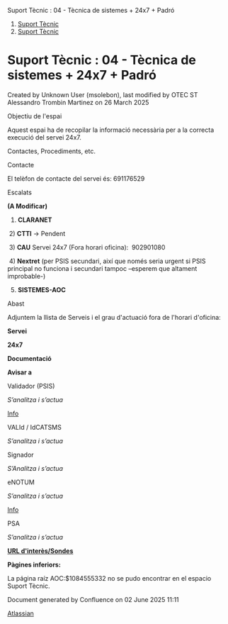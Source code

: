 Suport Tècnic : 04 - Tècnica de sistemes + 24x7 + Padró  

1.  [Suport Tècnic](index.html)
2.  [Suport Tècnic](13893782.html)

Suport Tècnic : 04 - Tècnica de sistemes + 24x7 + Padró
=======================================================

Created by Unknown User (msolebon), last modified by OTEC ST Alessandro Trombin Martinez on 26 March 2025

  

Objectiu de l'espai

Aquest espai ha de recopilar la informació necessària per a la correcta execució del servei 24x7.

Contactes, Procediments, etc.

Contacte

El telèfon de contacte del servei és: 691176529 

Escalats

**(A Modificar)**

  

1) **CLARANET** 

 2) **CTTI** → Pendent

 3) **CAU** Servei 24x7 (Fora horari oficina):  902901080

 4) **Nextret** (per PSIS secundari, així que només seria urgent si PSIS principal no funciona i secundari tampoc –esperem que altament improbable-)

5) **SISTEMES-AOC** 

Abast

Adjuntem la llista de Serveis i el grau d'actuació fora de l'horari d'oficina: 

**Servei**

**24x7**

**Documentació**

**Avisar a**

Validador (PSIS)

_S’analitza i s’actua_ 

[Info](#)

  

VALId / IdCATSMS

_S’analitza i s’actua_ 

  

  

Signador

_S’Analitza i s’actua_

  

  

eNOTUM

_S’analitza i s’actua_

[Info](eNOTUM_26313392.html)

  

PSA

_S’analitza i s’actua_

  

  

  

**[URL d'interès/Sondes](#)**

**Pàgines inferiors:**

La página raíz AOC:$1084555332 no se pudo encontrar en el espacio Suport Tècnic.  

  

Document generated by Confluence on 02 June 2025 11:11

[Atlassian](http://www.atlassian.com/)